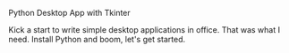 Python Desktop App with Tkinter

Kick a start to write simple desktop applications in office. That was what I need. Install Python and boom, let's get started.

